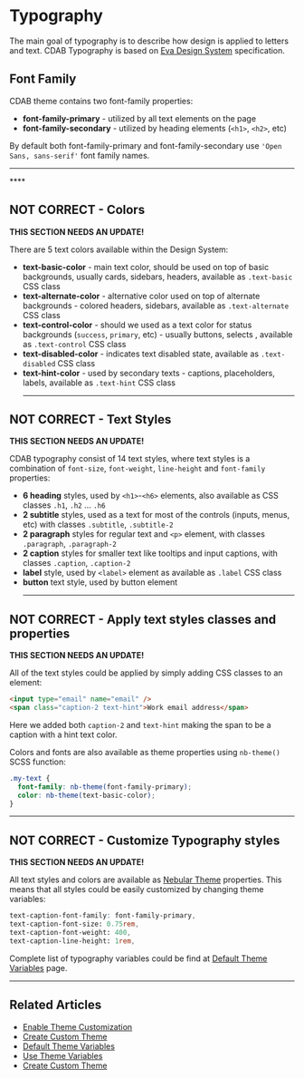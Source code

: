 # Typography

The main goal of typography is to describe how design is applied to letters and text. CDAB Typography is based on
[Eva Design System](https://hubs.ly/H0n4RGn0) specification.

## Font Family

CDAB theme contains two font-family properties:

- **font-family-primary** - utilized by all text elements on the page
- **font-family-secondary** - utilized by heading elements (`<h1>`, `<h2>`, etc)

By default both font-family-primary and font-family-secondary use `'Open Sans, sans-serif'` font family names.

<hr>****

## NOT CORRECT - Colors

**THIS SECTION NEEDS AN UPDATE!**

There are 5 text colors available within the Design System:

- **text-basic-color** - main text color, should be used on top of basic backgrounds, usually cards, sidebars, headers,
  available as `.text-basic` CSS class
- **text-alternate-color** - alternative color used on top of alternate backgrounds - colored headers, sidebars,
  available as `.text-alternate` CSS class
- **text-control-color** - should we used as a text color for status backgrounds (`success`, `primary`, etc) - usually
  buttons, selects , available as `.text-control` CSS class
- **text-disabled-color** - indicates text disabled state, available as `.text-disabled` CSS class
- **text-hint-color** - used by secondary texts - captions, placeholders, labels, available as `.text-hint` CSS class
  <hr>

## NOT CORRECT - Text Styles

**THIS SECTION NEEDS AN UPDATE!**

CDAB typography consist of 14 text styles, where text styles is a combination of `font-size`, `font-weight`,
`line-height` and `font-family` properties:

- **6 heading** styles, used by `<h1>`-`<h6>` elements, also available as CSS classes `.h1`, `.h2` ... `.h6`
- **2 subtitle** styles, used as a text for most of the controls (inputs, menus, etc) with classes `.subtitle`,
  `.subtitle-2`
- **2 paragraph** styles for regular text and `<p>` element, with classes `.paragraph`, `.paragraph-2`
- **2 caption** styles for smaller text like tooltips and input captions, with classes `.caption`, `.caption-2`
- **label** style, used by `<label>` element as available as `.label` CSS class
- **button** text style, used by button element
  <hr>

## NOT CORRECT - Apply text styles classes and properties

**THIS SECTION NEEDS AN UPDATE!**

All of the text styles could be applied by simply adding CSS classes to an element:

```html
<input type="email" name="email" />
<span class="caption-2 text-hint">Work email address</span>
```

Here we added both `caption-2` and `text-hint` making the span to be a caption with a hint text color.

Colors and fonts are also available as theme properties using `nb-theme()` SCSS function:

```scss
.my-text {
  font-family: nb-theme(font-family-primary);
  color: nb-theme(text-basic-color);
}
```

<hr>

## NOT CORRECT - Customize Typography styles

**THIS SECTION NEEDS AN UPDATE!**

All text styles and colors are available as [Nebular Theme](docs/design-system/design-system-theme) properties. This
means that all styles could be easily customized by changing theme variables:

```scss
text-caption-font-family: font-family-primary,
text-caption-font-size: 0.75rem,
text-caption-font-weight: 400,
text-caption-line-height: 1rem,
```

Complete list of typography variables could be find at [Default Theme Variables](docs/design-system/default-theme) page.

<hr>

## Related Articles

- [Enable Theme Customization](docs/design-system/enable-customizable-theme)
- [Create Custom Theme](docs/design-system/create-custom-theme)
- [Default Theme Variables](docs/design-system/default-theme)
- [Use Theme Variables](docs/design-system/use-theme-variables)
- [Create Custom Theme](docs/design-system/create-custom-theme)
